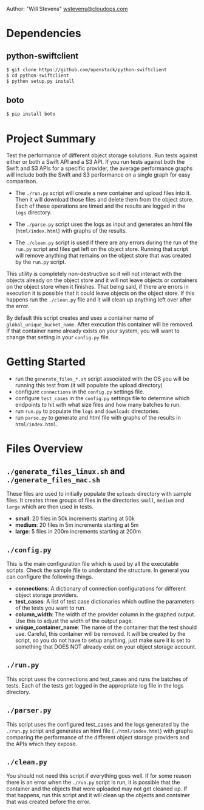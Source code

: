 Author: "Will Stevens" <wstevens@cloudops.com>

Dependencies
============

python-swiftclient
------------------
``` bash
$ git clone https://github.com/openstack/python-swiftclient
$ cd python-swiftclient
$ python setup.py install
```

boto
----
``` bash
$ pip install boto
```


Project Summary
===============

Test the performance of different object storage solutions.  Run tests against either or both a Swift API and a S3 API.  If you run tests against both the Swift and S3 APIs for a specific provider, the average performance graphs will include both the Swift and S3 performance on a single graph for easy comparison.

- The `./run.py` script will create a new container and upload files into it.  Then it will download those files and delete them from the object store.  Each of these operations are timed and the results are logged in the `logs` directory.

- The `./parse.py` script uses the logs as input and generates an html file (`html/index.html`) with graphs of the results.

- The `./clean.py` script is used if there are any errors during the run of the `run.py` script and files get left on the object store.  Running that script will remove anything that remains on the object store that was created by the `run.py` script.

This utility is completely non-destructive so it will not interact with the objects already on the object store and it will not leave objects or containers on the object store when it finishes.  That being said, if there are errors in execution it is possible that it could leave objects on the object store.  If this happens run the `./clean.py` file and it will clean up anything left over after the error.

By default this script creates and uses a container name of `global_unique_bucket_name`.  After execution this container will be removed.  If that container name already exists on your system, you will want to change that setting in your `config.py` file.


Getting Started
===============

- run the `generate_files_*.sh` script associated with the OS you will be running this test from (it will populate the upload directory)
- configure `connections` in the `config.py` settings file.
- configure `test_cases` in the `config.py` settings file to determine which endpoints to hit with what size files and how many batches to run.
- run `run.py` to populate the `logs` and `downloads` directories.
- run `parse.py` to generate and html file with graphs of the results in `html/index.html`.


Files Overview
==============

`./generate_files_linux.sh` and `./generate_files_mac.sh`
---------------------------------------------------------
These files are used to initially populate the `uploads` directory with sample files.  It creates three groups of files in the directories `small`, `medium` and `large` which are then used in tests.

- **small**: 20 files in 50k increments starting at 50k
- **medium**: 20 files in 5m increments starting at 5m
- **large**: 5 files in 200m increments starting at 200m


`./config.py`
-------------
This is the main configuration file which is used by all the executable scripts.  Check the sample file to understand the structure.  In general you can configure the following things.

- **connections**: A dictionary of connection configurations for different object storage providers.
- **test_cases**: A list of test case dictionaries which outline the parameters of the tests you want to run.
- **column_width**: The width of the provider column in the graphed output.  Use this to adjust the width of the output page.
- **unique_container_name**: The name of the container that the test should use.  Careful, this container will be removed.  It will be created by the script, so you do not have to setup anything, just make sure it is set to something that DOES NOT already exist on your object storage account.


`./run.py`
----------
This script uses the connections and test_cases and runs the batches of tests.  Each of the tests get logged in the appropriate log file in the logs directory.


`./parser.py`
-------------
This script uses the configured test_cases and the logs generated by the `./run.py` script and generates an html file (`./html/index.html`) with graphs comparing the performance of the different object storage providers and the APIs which they expose.


`./clean.py`
------------
You should not need this script if everything goes well.  If for some reason there is an error when the `./run.py` script is run, it is possible that the container and the objects that were uploaded may not get cleaned up.  If that happens, run this script and it will clean up the objects and container that was created before the error.

